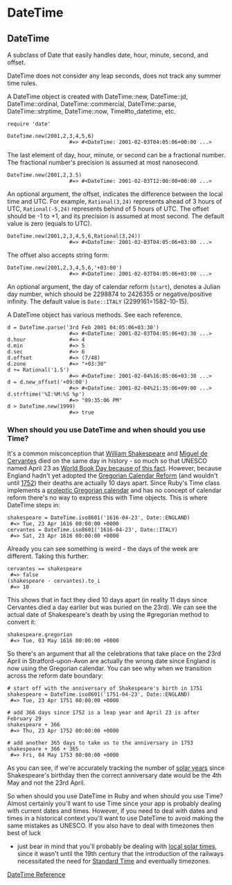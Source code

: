 # DateTime

## DateTime

A subclass of Date that easily handles date, hour, minute, second, and offset.

DateTime does not consider any leap seconds, does not track any summer time
rules.

A DateTime object is created with DateTime::new, DateTime::jd,
DateTime::ordinal, DateTime::commercial, DateTime::parse, DateTime::strptime,
DateTime::now, Time#to_datetime, etc.

    require 'date'

    DateTime.new(2001,2,3,4,5,6)
                        #=> #<DateTime: 2001-02-03T04:05:06+00:00 ...>

The last element of day, hour, minute, or second can be a fractional number.
The fractional number's precision is assumed at most nanosecond.

    DateTime.new(2001,2,3.5)
                        #=> #<DateTime: 2001-02-03T12:00:00+00:00 ...>

An optional argument, the offset, indicates the difference between the local
time and UTC. For example, `Rational(3,24)` represents ahead of 3 hours of
UTC, `Rational(-5,24)` represents behind of 5 hours of UTC. The offset should
be -1 to +1, and its precision is assumed at most second. The default value is
zero (equals to UTC).

    DateTime.new(2001,2,3,4,5,6,Rational(3,24))
                        #=> #<DateTime: 2001-02-03T04:05:06+03:00 ...>

The offset also accepts string form:

    DateTime.new(2001,2,3,4,5,6,'+03:00')
                        #=> #<DateTime: 2001-02-03T04:05:06+03:00 ...>

An optional argument, the day of calendar reform (`start`), denotes a Julian
day number, which should be 2298874 to 2426355 or negative/positive infinity.
The default value is `Date::ITALY` (2299161=1582-10-15).

A DateTime object has various methods. See each reference.

    d = DateTime.parse('3rd Feb 2001 04:05:06+03:30')
                        #=> #<DateTime: 2001-02-03T04:05:06+03:30 ...>
    d.hour              #=> 4
    d.min               #=> 5
    d.sec               #=> 6
    d.offset            #=> (7/48)
    d.zone              #=> "+03:30"
    d += Rational('1.5')
                        #=> #<DateTime: 2001-02-04%16:05:06+03:30 ...>
    d = d.new_offset('+09:00')
                        #=> #<DateTime: 2001-02-04%21:35:06+09:00 ...>
    d.strftime('%I:%M:%S %p')
                        #=> "09:35:06 PM"
    d > DateTime.new(1999)
                        #=> true

### When should you use DateTime and when should you use Time?

It's a common misconception that [William
Shakespeare](http://en.wikipedia.org/wiki/William_Shakespeare) and [Miguel de
Cervantes](http://en.wikipedia.org/wiki/Miguel_de_Cervantes) died on the same
day in history - so much so that UNESCO named April 23 as [World Book Day
because of this fact](http://en.wikipedia.org/wiki/World_Book_Day). However,
because England hadn't yet adopted the [Gregorian Calendar
Reform](http://en.wikipedia.org/wiki/Gregorian_calendar#Gregorian_reform) (and
wouldn't until
[1752](http://en.wikipedia.org/wiki/Calendar_(New_Style)_Act_1750)) their
deaths are actually 10 days apart. Since Ruby's Time class implements a
[proleptic Gregorian
calendar](http://en.wikipedia.org/wiki/Proleptic_Gregorian_calendar) and has
no concept of calendar reform there's no way to express this with Time
objects. This is where DateTime steps in:

    shakespeare = DateTime.iso8601('1616-04-23', Date::ENGLAND)
     #=> Tue, 23 Apr 1616 00:00:00 +0000
    cervantes = DateTime.iso8601('1616-04-23', Date::ITALY)
     #=> Sat, 23 Apr 1616 00:00:00 +0000

Already you can see something is weird - the days of the week are different.
Taking this further:

    cervantes == shakespeare
     #=> false
    (shakespeare - cervantes).to_i
     #=> 10

This shows that in fact they died 10 days apart (in reality 11 days since
Cervantes died a day earlier but was buried on the 23rd). We can see the
actual date of Shakespeare's death by using the #gregorian method to convert
it:

    shakespeare.gregorian
     #=> Tue, 03 May 1616 00:00:00 +0000

So there's an argument that all the celebrations that take place on the 23rd
April in Stratford-upon-Avon are actually the wrong date since England is now
using the Gregorian calendar. You can see why when we transition across the
reform date boundary:

    # start off with the anniversary of Shakespeare's birth in 1751
    shakespeare = DateTime.iso8601('1751-04-23', Date::ENGLAND)
     #=> Tue, 23 Apr 1751 00:00:00 +0000

    # add 366 days since 1752 is a leap year and April 23 is after February 29
    shakespeare + 366
     #=> Thu, 23 Apr 1752 00:00:00 +0000

    # add another 365 days to take us to the anniversary in 1753
    shakespeare + 366 + 365
     #=> Fri, 04 May 1753 00:00:00 +0000

As you can see, if we're accurately tracking the number of [solar
years](http://en.wikipedia.org/wiki/Tropical_year) since Shakespeare's
birthday then the correct anniversary date would be the 4th May and not the
23rd April.

So when should you use DateTime in Ruby and when should you use Time? Almost
certainly you'll want to use Time since your app is probably dealing with
current dates and times. However, if you need to deal with dates and times in
a historical context you'll want to use DateTime to avoid making the same
mistakes as UNESCO. If you also have to deal with timezones then best of luck
- just bear in mind that you'll probably be dealing with [local solar
times](http://en.wikipedia.org/wiki/Solar_time), since it wasn't until the
19th century that the introduction of the railways necessitated the need for
[Standard Time](http://en.wikipedia.org/wiki/Standard_time#Great_Britain) and
eventually timezones.

[DateTime Reference](https://ruby-doc.org/stdlib-2.5.0/libdoc/date/rdoc/DateTime.html)

